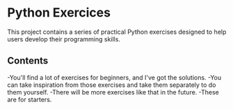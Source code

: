 # Python Exercices 

This project contains a series of practical Python exercises designed to help users develop their programming skills.

## Contents
 -You'll find a lot of exercises for beginners, and I've got the solutions. 
 -You can take inspiration from those exercises and take them separately to do them yourself. 
 -There will be more exercises like that in the future. 
 -These are for starters.
